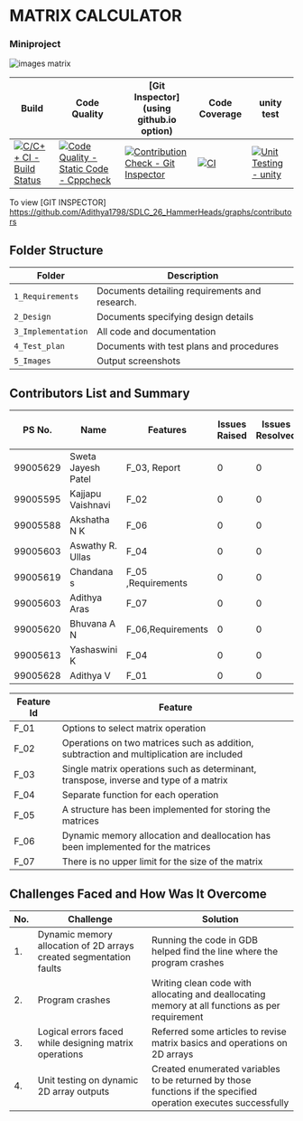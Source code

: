 # MATRIX CALCULATOR
### Miniproject 
![images matrix](https://user-images.githubusercontent.com/82052062/130574181-41d500d6-9777-4bc1-ace4-3405fb86e7bd.png)

Build | Code Quality | [Git Inspector](using github.io option)| Code Coverage | unity test |
------|----------|--------------|---------------------|---------------
[![C/C++ CI - Build Status](https://github.com/Adithya1798/SDLC_26_HammerHeads/actions/workflows/c-cpp.yml/badge.svg)](https://github.com/Adithya1798/SDLC_26_HammerHeads/actions/workflows/c-cpp.yml) | [![Code Quality - Static Code - Cppcheck](https://github.com/Adithya1798/SDLC_26_HammerHeads/actions/workflows/cppcheck.yml/badge.svg)](https://github.com/Adithya1798/SDLC_26_HammerHeads/actions/workflows/cppcheck.yml)|[![Contribution Check - Git Inspector](https://github.com/Adithya1798/SDLC_26_HammerHeads/actions/workflows/gitinspector.yml/badge.svg)](https://github.com/Adithya1798/SDLC_26_HammerHeads/actions/workflows/gitinspector.yml)| [![CI](https://github.com/Adithya1798/SDLC_26_HammerHeads/actions/workflows/main.yml/badge.svg)](https://github.com/Adithya1798/SDLC_26_HammerHeads/actions/workflows/main.yml) | [![Unit Testing - unity](https://github.com/Adithya1798/SDLC_26_HammerHeads/actions/workflows/unity.yml/badge.svg)](https://github.com/Adithya1798/SDLC_26_HammerHeads/actions/workflows/unity.yml)

To view [GIT INSPECTOR] https://github.com/Adithya1798/SDLC_26_HammerHeads/graphs/contributors

## Folder Structure
Folder             | Description
-------------------| -----------------------------------------
`1_Requirements`   | Documents detailing requirements and research.
`2_Design`         | Documents specifying design details
`3_Implementation` | All code and documentation
`4_Test_plan`      | Documents with test plans and procedures
`5_Images`         | Output screenshots

## Contributors List and Summary

PS No.    |  Name   |    Features    | Issues Raised |Issues Resolved|No Test Cases|Test Case Pass
-------   |---------|----------------|----------------|---------------|-------------|--------------
  99005629|Sweta Jayesh Patel|F_03, Report| 0 | 0 | 3 | 3 
  99005595|Kajjapu Vaishnavi|F_02| 0 | 0 | 3| 3 
  99005588|Akshatha N K| F_06 | 0 | 0 | 3 | 3
  99005603|Aswathy R. Ullas| F_04 | 0 | 0 | 2 | 2 |
  99005619|Chandana s| F_05 ,Requirements | 0 | 0 | 2 | 2 |
  99005603|Adithya Aras | F_07 | 0 | 0 | 2 | 2 |
  99005620|Bhuvana A N | F_06,Requirements | 0 | 0 | 2 | 2 |
  99005613|Yashaswini K | F_04 | 0 | 0 | 2 | 2 |
  99005628|Adithya V | F_01 | 0 | 0 | 2 | 2 |

| Feature Id | Feature |
| -----------|---------|
|F_01| Options to select matrix operation|
|F_02| Operations on two matrices such as addition, subtraction and multiplication are included|
|F_03| Single matrix operations such as determinant, transpose, inverse and type of a matrix |
|F_04| Separate function for each operation |
|F_05| A structure has been implemented for storing the matrices|
|F_06| Dynamic memory allocation and deallocation has been implemented for the matrices|
|F_07|  There is no upper limit for the size of the matrix|

## Challenges Faced and How Was It Overcome

| No. | Challenge | Solution
|-----|-----------|--------
|1. | Dynamic memory allocation of 2D arrays created segmentation faults| Running the code in GDB helped find the line where the program crashes
|2. | Program crashes | Writing clean code with allocating and deallocating memory at all functions as per requirement|
|3. | Logical errors faced while designing matrix operations| Referred some articles to revise matrix basics and operations on 2D arrays
|4. | Unit testing on dynamic 2D array outputs| Created enumerated variables to be returned by those functions if the specified operation executes successfully
